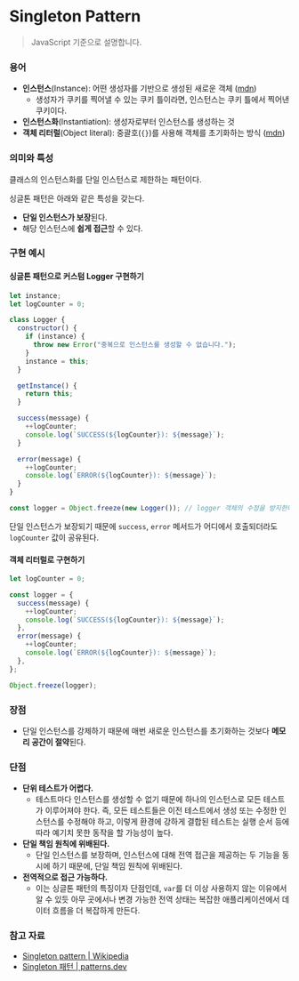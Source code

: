 # Singleton Pattern

> JavaScript 기준으로 설명합니다.

### 용어

* **인스턴스**(Instance): 어떤 생성자를 기반으로 생성된 새로운 객체 ([mdn](https://developer.mozilla.org/en-US/docs/Glossary/Instance))
  * 생성자가 쿠키를 찍어낼 수 있는 쿠키 틀이라면, 인스턴스는 쿠키 틀에서 찍어낸 쿠키이다.
* **인스턴스화**(Instantiation): 생성자로부터 인스턴스를 생성하는 것
* **객체 리터럴**(Object literal): 중괄호(`{}`)를 사용해 객체를 초기화하는 방식 ([mdn](https://developer.mozilla.org/en-US/docs/Web/JavaScript/Reference/Operators/Object\_initializer))

### 의미와 특성

클래스의 인스턴스화를 단일 인스턴스로 제한하는 패턴이다.

싱글톤 패턴은 아래와 같은 특성을 갖는다.

* **단일 인스턴스가 보장**된다.
* 해당 인스턴스에 **쉽게 접근**할 수 있다.

### 구현 예시

#### 싱글톤 패턴으로 커스텀 Logger 구현하기

```js
let instance;
let logCounter = 0;

class Logger {
  constructor() {
    if (instance) {
      throw new Error("중복으로 인스턴스를 생성할 수 없습니다.");
    }
    instance = this;
  }

  getInstance() {
    return this;
  }

  success(message) {
    ++logCounter;
    console.log(`SUCCESS(${logCounter}): ${message}`);
  }

  error(message) {
    ++logCounter;
    console.log(`ERROR(${logCounter}): ${message}`);
  }
}

const logger = Object.freeze(new Logger()); // logger 객체의 수정을 방지한다.
```

단일 인스턴스가 보장되기 때문에 `success`, `error` 메서드가 어디에서 호출되더라도 `logCounter` 값이 공유된다.

#### 객체 리터럴로 구현하기

```js
let logCounter = 0;

const logger = {
  success(message) {
    ++logCounter;
    console.log(`SUCCESS(${logCounter}): ${message}`);
  },
  error(message) {
    ++logCounter;
    console.log(`ERROR(${logCounter}): ${message}`);
  },
};

Object.freeze(logger);
```

### 장점

* 단일 인스턴스를 강제하기 때문에 매번 새로운 인스턴스를 초기화하는 것보다 **메모리 공간이 절약**된다.

### 단점

* **단위 테스트가 어렵다.**
  * 테스트마다 인스턴스를 생성할 수 없기 때문에 하나의 인스턴스로 모든 테스트가 이루어져야 한다. 즉, 모든 테스트들은 이전 테스트에서 생성 또는 수정한 인스턴스를 수정해야 하고, 이렇게 환경에 강하게 결합된 테스트는 실행 순서 등에 따라 예기치 못한 동작을 할 가능성이 높다.
* **단일 책임 원칙에 위배된다.**
  * 단일 인스턴스를 보장하며, 인스턴스에 대해 전역 접근을 제공하는 두 기능을 동시에 하기 때문에, 단일 책임 원칙에 위배된다.
* **전역적으로 접근 가능하다.**
  * 이는 싱글톤 패턴의 특징이자 단점인데, `var`를 더 이상 사용하지 않는 이유에서 알 수 있듯 아무 곳에서나 변경 가능한 전역 상태는 복잡한 애플리케이션에서 데이터 흐름을 더 복잡하게 만든다.

### 참고 자료

* [Singleton pattern | Wikipedia](https://en.wikipedia.org/wiki/Singleton\_pattern)
* [Singleton 패턴 | patterns.dev](https://patterns-dev-kr.github.io/design-patterns/singleton-pattern/)
